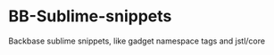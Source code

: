 BB-Sublime-snippets
===================

Backbase sublime snippets, like gadget namespace tags and jstl/core